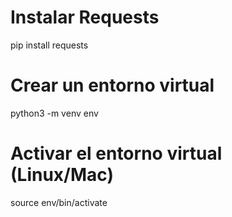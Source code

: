 # Instalar Requests
pip install requests

# Crear un entorno virtual
python3 -m venv env

# Activar el entorno virtual (Linux/Mac)
source env/bin/activate

